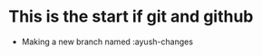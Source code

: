 <h1> This is the start if git and github</h1>

<ul>
<li> Making a new branch named :ayush-changes
</li> 
</ul>
